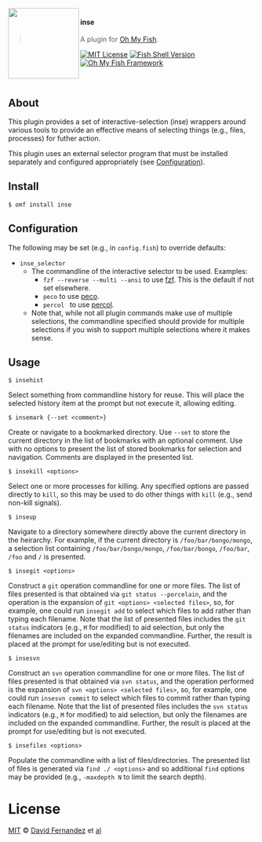 <img src="https://cdn.rawgit.com/oh-my-fish/oh-my-fish/e4f1c2e0219a17e2c748b824004c8d0b38055c16/docs/logo.svg" align="left" width="144px" height="144px"/>

#### inse
> A plugin for [Oh My Fish][omf-link].

[![MIT License](https://img.shields.io/badge/license-MIT-007EC7.svg?style=flat-square)](/LICENSE)
[![Fish Shell Version](https://img.shields.io/badge/fish-v2.2.0-007EC7.svg?style=flat-square)](https://fishshell.com)
[![Oh My Fish Framework](https://img.shields.io/badge/Oh%20My%20Fish-Framework-007EC7.svg?style=flat-square)](https://www.github.com/oh-my-fish/oh-my-fish)

<br/>

## About

This plugin provides a set of interactive-selection (inse) wrappers around various tools to provide an effective means of selecting things (e.g., files, processes) for futher action.

This plugin uses an external selector program that must be installed separately and configured appropriately (see [Configuration](#Configuration)).


## Install

```fish
$ omf install inse
```

## Configuration

The following may be set (e.g., in `config.fish`) to override defaults:

* `inse_selector`
  * The commandline of the interactive selector to be used. Examples:
    * `fzf --reverse --multi --ansi` to use [fzf](https://github.com/junegunn/fzf). This is the default if not set elsewhere.
    * `peco` to use [peco](https://github.com/peco/peco).
    * `percol ` to use [percol](https://github.com/mooz/percol).
  * Note that, while not all plugin commands make use of multiple selections, the commandline specified should provide for multiple selections if you wish to support multiple selections where it makes sense.


## Usage

```fish
$ insehist
```

Select something from commandline history for reuse. This will place the selected history item at the prompt but not execute it, allowing editing.


```fish
$ insemark {--set <comment>}
```

Create or navigate to a bookmarked directory. Use `--set` to store the current directory in the list of bookmarks with an optional comment. Use with no options to present the list of stored bookmarks for selection and navigation. Comments are displayed in the presented list.


```fish
$ insekill <options>
```

Select one or more processes for killing. Any specified options are passed directly to `kill`, so this may be used to do other things with `kill` (e.g., send non-kill signals).


```fish
$ inseup
```

Navigate to a directory somewhere directly above the current directory in the heirarchy. For example, if the current directory is `/foo/bar/bongo/mongo`, a selection list containing `/foo/bar/bongo/mongo`, `/foo/bar/bongo`, `/foo/bar`, `/foo` and `/` is presented.


```fish
$ insegit <options>
```

Construct a `git` operation commandline for one or more files. The list of files presented is that obtained via `git status --porcelain`, and the operation is the expansion of `git <options> <selected files>`, so, for example, one could run `insegit add` to select which files to add rather than typing each filename. Note that the list of presented files includes the `git status` indicators (e.g., `M` for modified) to aid selection, but only the filenames are included on the expanded commandline. Further, the result is placed at the prompt for use/editing but is not executed.


```fish
$ insesvn
```

Construct an `svn` operation commandline for one or more files. The list of files presented is that obtained via `svn status`, and the operation performed is the expansion of `svn <options> <selected files>`, so, for example, one could run `insesvn commit` to select which files to commit rather than typing each filename. Note that the list of presented files includes the `svn status` indicators (e.g., `M` for modified) to aid selection, but only the filenames are included on the expanded commandline. Further, the result is placed at the prompt for use/editing but is not executed.


```fish
$ insefiles <options>
```

Populate the commandline with a list of files/directories. The presented list of files is generated via `find ./ <options>` and so additional `find` options may be provided (e.g., `-maxdepth N` to limit the search depth).



# License

[MIT][mit] © [David Fernandez][author] et [al][contributors]


[mit]:            https://opensource.org/licenses/MIT
[author]:         https://github.com/{{USER}}
[contributors]:   https://github.com/{{USER}}/plugin-inse/graphs/contributors
[omf-link]:       https://www.github.com/oh-my-fish/oh-my-fish

[license-badge]:  https://img.shields.io/badge/license-MIT-007EC7.svg?style=flat-square
